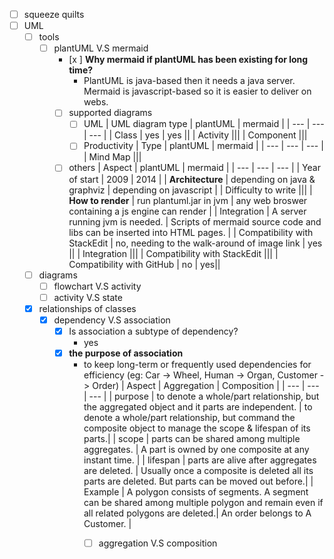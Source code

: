 - [ ] squeeze quilts
- [ ] UML
  - [ ] tools
    - [ ] plantUML V.S mermaid
      - [x ] **Why mermaid if plantUML has been existing for long time?** 
        - PlantUML is java-based then it needs a java server. Mermaid is javascript-based so it is easier to deliver on webs.
      - [ ] supported diagrams
	    - [ ] UML 
	      |  UML diagram type | plantUML | mermaid |
	      | --- | --- | --- |
	      |  Class | yes | yes ||
	      |  Activity |||
	      |  Component |||
	    - [ ]  Productivity
	      |  Type | plantUML | mermaid |
	      | --- | --- | --- |
	      |  Mind Map |||
	  - [ ] others
	    |  Aspect | plantUML | mermaid |
	    | --- | --- | --- |
	    |  Year of start | 2009 | 2014 |
	    |  **Architecture** | depending on java & graphviz | depending on javascript |
	    |  Difficulty to write |||
	    |  **How to render** | run plantuml.jar in jvm | any web broswer containing a js engine can render |
	    |  Integration | A server running jvm is needed. | Scripts of mermaid source code and libs can be inserted into HTML pages. |
	    |  Compatibility with StackEdit | no, needing to the walk-around of image link | yes ||
	    |  Integration |||
	    |  Compatibility with StackEdit |||
	    |  Compatibility with GitHub | no | yes||      
  - [ ] diagrams
    - [ ] flowchart V.S activity
    - [ ] activity V.S state
  - [x] relationships of classes
    - [x] dependency V.S association
	  - [x] Is association a subtype of dependency? 
	    - yes
	  - [x] **the purpose of association** 
	    -  to keep long-term or frequently used dependencies for efficiency (eg: Car -> Wheel, Human -> Organ, Customer -> Order)
        | Aspect | Aggregation | Composition |
      | --- | --- | --- |
      | purpose | to denote a whole/part relationship, but the aggregated object and it parts are independent. |  to denote a whole/part relationship, but command the composite object to manage the scope & lifespan of its parts.|
      | scope | parts can be shared among multiple aggregates. | A part  is owned by one composite at any instant time. |
      | lifespan | parts are alive after aggregates are deleted. | Usually once a composite is deleted all its parts are deleted. But parts can be moved out before.|
      | Example | A polygon consists of segments. A segment can be shared among multiple polygon and remain even if all related polygons are deleted.| An order belongs to A Customer. |
      		  - [ ] aggregation V.S composition
 
 
<!--stackedit_data:
eyJwcm9wZXJ0aWVzIjoiZXh0ZW5zaW9uczpcbiAgcHJlc2V0Oi
BnZm1cbiIsImhpc3RvcnkiOlstNTE5Mzc2MjcsLTE5MDk4OTEx
MTUsLTgwMjQ5NjYyNiwtMTg5MDMxODA2N119
-->